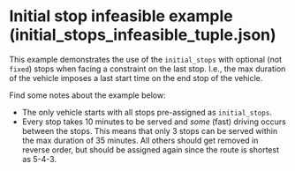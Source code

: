 # Initial stop infeasible example (initial_stops_infeasible_tuple.json)

This example demonstrates the use of the `initial_stops` with optional (not
`fixed`) stops when facing a constraint on the last stop. I.e., the max duration
of the vehicle imposes a last start time on the end stop of the vehicle.

Find some notes about the example below:

- The only vehicle starts with all stops pre-assigned as `initial_stops`.
- Every stop takes 10 minutes to be served and _some_ (fast) driving occurs
  between the stops. This means that only 3 stops can be served within the max
  duration of 35 minutes. All others should get removed in reverse order, but
  should be assigned again since the route is shortest as 5-4-3.
